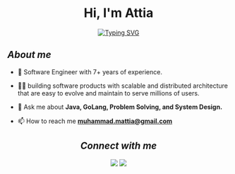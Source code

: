 <!-- <img src="https://raw.githubusercontent.com/ABSphreak/ABSphreak/master/gifs/Hi.gif" width="30px"> -->
<h1 align="center">Hi, I'm Attia</h1>

<div align="center">

[![Typing SVG](http://readme-typing-svg.herokuapp.com?size=24&center=true&vCenter=true&lines=Lead+Software+Engineer+@ELM;Mentor+@Manara;Mentor+@Adplist)](https://git.io/typing-svg)

</div>
<h2 align="left"><i><b>About me </i></b></h2>

- 🌱 Software Engineer with 7+ years of experience.

- 👨‍💻 building software products with scalable and distributed architecture that are easy to evolve and maintain to serve millions of users.

- 💬 Ask me about **Java, GoLang, Problem Solving, and System Design.**

- 📫 How to reach me **muhammad.mattia@gmail.com**

<h2 align="center"><i><b> Connect with me </b></i></h2>
<p align="center">
    <a href="https://twitter.com/muhammadattia95"><img src="https://img.shields.io/badge/twitter-@muhammadattia95-%231FA1F1?style=flat&logo=twitter&logoColor=white"/></a>
    <a href="https://www.linkedin.com/in/muhammadattia95/"><img src="https://img.shields.io/badge/linkedin-muhammadattia95-%230177B5?style=flat&logo=linkedin&logoColor=white"/></a>
</p>

